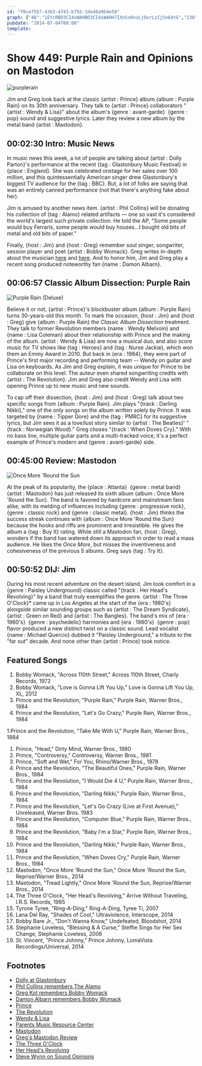 ```yaml
---
id: "f0ce7557-4383-4743-b793-1de40a964e50"
graph: {"46":"1EYcRBD3CI4sWAHBD3CI4sWAHH7IXn5s0nuLjOxrLzIjSn64tG","230":"Si8jGkKJyTBLCldSi8jGBKUAvSi8jGSi8jGbGaxc97qipX6cfdBHm1Gdhnxe382c8Si8jG","2CS":"9MGtlI5smlBFtCNI5smlI5smlxecnUDBuddI5smlI5smlaHCGg"}
pubdate: "2014-07-04T00:00"
template: 
---
```






# Show 449: Purple Rain and Opinions on Mastodon

![purplerain](https://static.soundopinions.org/images/2014/purplerain_web.jpg)

Jim and Greg look back at the classic {artist : Prince} album {album : Purple Rain} on its 30th anniversary. They talk to {artist : Prince} collaborators "{artist : Wendy & Lisa}" about the album's {genre : avant-garde}  {genre : pop} sound and suggestive lyrics. Later they review a new album by the metal band {artist : Mastodon}.



## 00:02:30 Intro: Music News

In music news this week, a lot of people are talking about {artist : Dolly Parton}'s performance at the recent {tag : Glastonbury Music Festival} in {place : England}. She was celebrated onstage for her sales over 100 million, and this quintessentially American singer drew Glastonbury's biggest TV audience for the {tag : BBC}. But, a lot of folks are saying that was an entirely canned performance (not that there's anything fake about her).

Jim is amused by another news item. {artist : Phil Collins} will be donating his collection of {tag : Alamo} related artifacts — one so vast it's considered the world's largest such private collection. He told the AP, "Some people would buy Ferraris, some people would buy houses...I bought old bits of metal and old bits of paper."

Finally, {host : Jim} and {host : Greg} remember soul singer, songwriter, session player and poet {artist : Bobby Womack}. Greg writes in-depth about the musician [here](http://articles.chicagotribune.com/2014-06-28/entertainment/chi-bobby-womack-obit-20140627_1_bobby-womack-extensive-session-work-sam-cooke) and [here](http://www.bbc.com/culture/story/20140701-the-death-of-soul-music). And to honor him, Jim and Greg play a recent song produced noteworthy fan {name : Damon Albarn}.



## 00:06:57 Classic Album Dissection: Purple Rain

![Purple Rain (Deluxe)](https://static.soundopinions.org/assets/449/BL0.jpg)

Believe it or not, {artist : Prince}'s blockbuster album {album : Purple Rain} turns 30-years-old this month. To mark the occasion, {host : Jim} and {host : Greg} give {album : Purple Rain} the *Classic Album Dissection* treatment. They talk to former Revolution members {name : Wendy Melvoin} and {name : Lisa Coleman} about their relationship with Prince and the making of the album. {artist : Wendy & Lisa} are now a musical duo, and also score music for TV shows like {tag : Heroes} and {tag : Nurse Jackie}, which won them an Emmy Award in 2010. But back in {era : 1984}, they were part of Prince's first major recording and performing team -- Wendy on guitar and Lisa on keyboards. As Jim and Greg explain, it was unique for Prince to be collaborate on this level. The auteur even shared songwriting credits with {artist : The Revolution}. Jim and Greg also credit Wendy and Lisa with opening Prince up to new music and new sounds.

To cap off their dissection, {host : Jim} and {host : Greg} talk about two specific songs from {album : Purple Rain}. Jim plays "{track : Darling Nikki}," one of the only songs on the album written solely by Prince. It was targeted by {name : Tipper Gore} and the {tag : PMRC} for its suggestive lyrics, but Jim sees it as a love/lust story similar to {artist : The Beatles}' "{track : Norwegian Wood}." Greg choses "{track : When Doves Cry}." With no bass line, multiple guitar parts and a multi-tracked voice, it's a perfect example of Prince's modern and {genre : avant-garde} side.



## 00:45:00 Review: Mastodon

![Once More 'Round the Sun](https://static.soundopinions.org/assets/449/2300.jpg)

At the peak of its popularity, the {place : Atlanta}  {genre : metal band}  {artist : Mastodon} has just released its sixth album {album : Once More 'Round the Sun}. The band is favored by hardcore and mainstream fans alike, with its melding of influences including {genre : progressive rock}, {genre : classic rock} and {genre : classic metal}. {host : Jim} thinks the success streak continues with {album : Once More 'Round the Sun} because the hooks and riffs are prominent and irresistible. He gives the album a {tag : Buy It} rating. While still a Mastodon fan, {host : Greg},  wonders if the band has watered down its approach in order to read a mass audience. He likes the *Once More*, but misses the inventiveness and cohesiveness of the previous 5 albums. Greg says {tag : Try It}.



## 00:50:52 DIJ: Jim

During his most recent adventure on the desert island, Jim took comfort in a {genre : Paisley Underground} classic called "{track : Her Head's Revolving}" by a band that truly exemplifies the genre. {artist : The Three O'Clock}* came up in Los Angeles at the start of the {era : 1980's} alongside similar sounding groups such as {artist : The Dream Syndicate}, {artist : Green on Red} and {artist : The Bangles}. The band's mix of {era : 1960's}  {genre : psychedelic} harmonies and {era : 1980's}  {genre : pop} flavor produced a new distinct twist on a classic sound. Lead vocalist {name : Michael Quercio} dubbed it "Paisley Underground," a tribute to the "far out" decade. And none other than {artist : Prince} took notice.



## Featured Songs

1. Bobby Womack, "Across 110th Street," Across 110th Street, Charly Records, 1972
2. Bobby Womack, "Love is Gonna Lift You Up," Love is Gonna Lift You Up, XL, 2012
3. Prince and the Revolution, "Purple Rain," Purple Rain, Warner Bros., 1984
4. Prince and the Revolution, "Let's Go Crazy," Purple Rain, Warner Bros., 1984

1.Prince and the Revolution, "Take Me With U," Purple Rain, Warner Bros., 1984

1. Prince, "Head," Dirty Mind, Warner Bros., 1980
2. Prince, "Controversy," Controversy, Warner Bros., 1981
3. Prince, "Soft and Wet," For You, Rhino/Warner Bros., 1978
4. Prince and the Revolution, "The Beautiful Ones," Purple Rain, Warner Bros., 1984
5. Prince and the Revolution, "I Would Die 4 U," Purple Rain, Warner Bros., 1984
6. Prince and the Revolution, "Darling Nikki," Purple Rain, Warner Bros., 1984
7. Prince and the Revolution, "Let's Go Crazy (Live at First Avenue)," Unreleased, Warner Bros. 1983
8. Prince and the Revolution, "Computer Blue," Purple Rain, Warner Bros., 1984
9. Prince and the Revolution, "Baby I'm a Star," Purple Rain, Warner Bros., 1984
10. Prince and the Revolution, "Darling Nikki," Purple Rain, Warner Bros., 1984
11. Prince and the Revolution, "When Doves Cry," Purple Rain, Warner Bros., 1984
12. Mastodon, "Once More 'Round the Sun," Once More 'Round the Sun, Reprise/Warner Bros., 2014
13. Mastodon, "Tread Lightly," Once More 'Round the Sun, Reprise/Warner Bros., 2014
14. The Three O'Clock, "Her Head's Revolving," Arrive Without Traveling, I.R.S. Records, 1985
15. Tyrone Tyree, "Ring-A-Ding," Ring-A-Ding, Tyree Ti, 2007
16. Lana Del Ray, "Shades of Cool," Ultraviolence, Interscope, 2014
17. Bobby Bare Jr., "Don't Wanna Know," Undefeated, Bloodshot, 2014
18. Stephanie Loveless, "Blessing & A Curse," Steffie Sings for Her Sex Change, Stephanie Loveless, 2006
19. St. Vincent, "Prince Johnny," Prince Johnny, LomaVista Recordings/Universal, 2014



## Footnotes

- [Dolly at Glastonbury](http://www.telegraph.co.uk/culture/glastonbury/10934950/Was-Dolly-Parton-miming-at-Glastonbury.html)
- [Phil Collins remembers The Alamo](http://bigstory.ap.org/article/phil-collins-donates-revolution-artifacts-alamo)
- [Greg Kot remembers Bobby Womack](http://www.bbc.com/culture/story/20140701-the-death-of-soul-music)
- [Damon Albarn remembers Bobby Womack](http://www.nme.com/news/bobby-womack/78178)
- [Prince](http://prince.org/)
- [The Revolution](http://en.wikipedia.org/wiki/The_Revolution_(band))
- [Wendy & Lisa](http://www.wendyandlisa.com/)
- [Parents Music Resource Center](http://www.vulture.com/2010/09/pmrc_25_anniversary.html)
- [Mastodon](http://www.mastodonrocks.com/)
- [Greg's Mastodon Review](http://www.chicagotribune.com/entertainment/music/turnitup/ct-mastodon-album-review-once-more-round-the-sun-20140620,0,4112684.column)
- [The Three O'Clock](http://www.allmusic.com/artist/the-three-oclock-mn0000571806)
- [Her Head's Revolving](https://www.youtube.com/watch?v=uSIn7g1h7YA)
- [Steve Wynn on Sound Opinions](http://www.soundopinions.org/show/21)